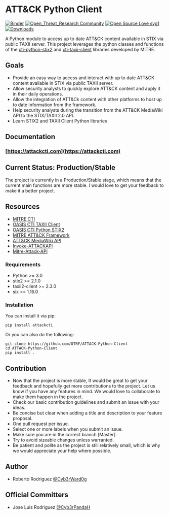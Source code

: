 # ATT&CK Python Client

[![Binder](https://mybinder.org/badge_logo.svg)](https://mybinder.org/v2/gh/OTRF/ATTACK-Python-Client/master)
[![Open_Threat_Research Community](https://img.shields.io/badge/Open_Threat_Research-Community-brightgreen.svg)](https://twitter.com/OTR_Community)
[![Open Source Love svg1](https://badges.frapsoft.com/os/v3/open-source.svg?v=103)](https://github.com/ellerbrock/open-source-badges/)
[![Downloads](https://pepy.tech/badge/attackcti)](https://pepy.tech/project/attackcti)

A Python module to access up to date ATT&CK content available in STIX via public TAXII server. This project leverages the python classes and functions of the [cti-python-stix2](https://github.com/oasis-open/cti-python-stix2) and [cti-taxii-client](https://github.com/oasis-open/cti-taxii-client) libraries developed by MITRE.

## Goals

* Provide an easy way to access and interact with up to date ATT&CK content available in STIX via public TAXII server.
* Allow security analysts to quickly explore ATT&CK content and apply it in their daily operations.
* Allow the integration of ATT&Ck content with other platforms to host up to date information from the framework.
* Help security analysts during the transition from the ATT&CK MediaWiki API to the STIX/TAXII 2.0 API.
* Learn STIX2 and TAXII Client Python libraries

## Documentation

### [https://attackcti.com](https://attackcti.com)

## Current Status: Production/Stable

The project is currently in a Production/Stable stage, which means that the current main functions are more stable. I would love to get your feedback to make it a better project.

## Resources

* [MITRE CTI](https://github.com/mitre/cti)
* [OASIS CTI TAXII Client](https://github.com/oasis-open/cti-taxii-client)
* [OASIS CTI Python STIX2](https://github.com/oasis-open/cti-python-stix2)
* [MITRE ATT&CK Framework](https://attack.mitre.org/wiki/Main_Page)
* [ATT&CK MediaWiki API](https://attack.mitre.org/wiki/Using_the_API)
* [Invoke-ATTACKAPI](https://github.com/Cyb3rWard0g/Invoke-ATTACKAPI)
* [Mitre-Attack-API](https://github.com/annamcabee/Mitre-Attack-API)

### Requirements

- Python >= 3.0
- stix2 >= 2.1.0
- taxii2-client >= 2.3.0
- six >= 1.16.0

### Installation

You can install it via pip:

```
pip install attackcti
```

Or you can also do the following:

```
git clone https://github.com/OTRF/ATTACK-Python-Client
cd ATTACK-Python-Client
pip install .
```

## Contribution

* Now that the project is more stable, It would be great to get your feedback and hopefully get more contributions to the project. Let us know if you have any features in mind. We would love to collaborate to make them happen in the project.
* Check our basic contribution guidelines and submit an issue with your ideas.
* Be concise but clear when adding a title and description to your feature proposal.
* One pull request per issue.
* Select one or more labels when you submit an issue.
* Make sure you are in the correct branch [Master].
* Try to avoid sizeable changes unless warranted.
* Be patient and polite as the project is still relatively small, which is why we would appreciate your help where possible.

## Author

* Roberto Rodriguez [@Cyb3rWard0g](https://twitter.com/Cyb3rWard0g)

## Official Committers

* Jose Luis Rodriguez [@Cyb3rPandaH](https://twitter.com/Cyb3rPandaH)
